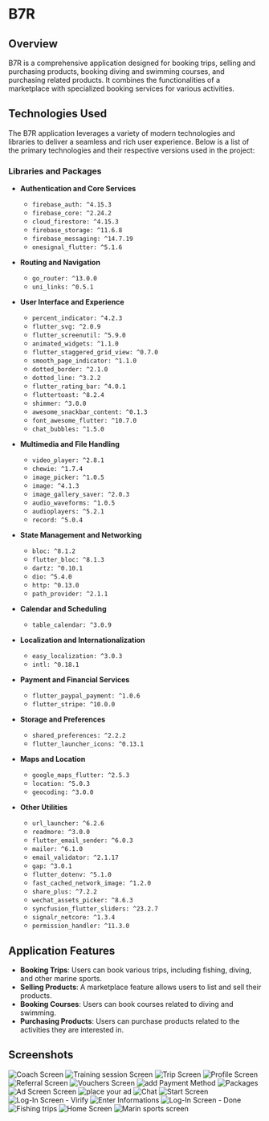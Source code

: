 # B7R

## Overview
B7R is a comprehensive application designed for booking trips, selling and purchasing products, booking diving and swimming courses, and purchasing related products. It combines the functionalities of a marketplace with specialized booking services for various activities.

## Technologies Used
The B7R application leverages a variety of modern technologies and libraries to deliver a seamless and rich user experience. Below is a list of the primary technologies and their respective versions used in the project:

### Libraries and Packages
- **Authentication and Core Services**
  - `firebase_auth: ^4.15.3`
  - `firebase_core: ^2.24.2`
  - `cloud_firestore: ^4.15.3`
  - `firebase_storage: ^11.6.8`
  - `firebase_messaging: ^14.7.19`
  - `onesignal_flutter: ^5.1.6`

- **Routing and Navigation**
  - `go_router: ^13.0.0`
  - `uni_links: ^0.5.1`

- **User Interface and Experience**
  - `percent_indicator: ^4.2.3`
  - `flutter_svg: ^2.0.9`
  - `flutter_screenutil: ^5.9.0`
  - `animated_widgets: ^1.1.0`
  - `flutter_staggered_grid_view: ^0.7.0`
  - `smooth_page_indicator: ^1.1.0`
  - `dotted_border: ^2.1.0`
  - `dotted_line: ^3.2.2`
  - `flutter_rating_bar: ^4.0.1`
  - `fluttertoast: ^8.2.4`
  - `shimmer: ^3.0.0`
  - `awesome_snackbar_content: ^0.1.3`
  - `font_awesome_flutter: ^10.7.0`
  - `chat_bubbles: ^1.5.0`

- **Multimedia and File Handling**
  - `video_player: ^2.8.1`
  - `chewie: ^1.7.4`
  - `image_picker: ^1.0.5`
  - `image: ^4.1.3`
  - `image_gallery_saver: ^2.0.3`
  - `audio_waveforms: ^1.0.5`
  - `audioplayers: ^5.2.1`
  - `record: ^5.0.4`

- **State Management and Networking**
  - `bloc: ^8.1.2`
  - `flutter_bloc: ^8.1.3`
  - `dartz: ^0.10.1`
  - `dio: ^5.4.0`
  - `http: ^0.13.0`
  - `path_provider: ^2.1.1`

- **Calendar and Scheduling**
  - `table_calendar: ^3.0.9`

- **Localization and Internationalization**
  - `easy_localization: ^3.0.3`
  - `intl: ^0.18.1`

- **Payment and Financial Services**
  - `flutter_paypal_payment: ^1.0.6`
  - `flutter_stripe: ^10.0.0`

- **Storage and Preferences**
  - `shared_preferences: ^2.2.2`
  - `flutter_launcher_icons: ^0.13.1`

- **Maps and Location**
  - `google_maps_flutter: ^2.5.3`
  - `location: ^5.0.3`
  - `geocoding: ^3.0.0`

- **Other Utilities**
  - `url_launcher: ^6.2.6`
  - `readmore: ^3.0.0`
  - `flutter_email_sender: ^6.0.3`
  - `mailer: ^6.1.0`
  - `email_validator: ^2.1.17`
  - `gap: ^3.0.1`
  - `flutter_dotenv: ^5.1.0`
  - `fast_cached_network_image: ^1.2.0`
  - `share_plus: ^7.2.2`
  - `wechat_assets_picker: ^8.6.3`
  - `syncfusion_flutter_sliders: ^23.2.7`
  - `signalr_netcore: ^1.3.4`
  - `permission_handler: ^11.3.0`

## Application Features
- **Booking Trips**: Users can book various trips, including fishing, diving, and other marine sports.
- **Selling Products**: A marketplace feature allows users to list and sell their products.
- **Booking Courses**: Users can book courses related to diving and swimming.
- **Purchasing Products**: Users can purchase products related to the activities they are interested in.

## Screenshots
![Coach Screen](https://github.com/zyadmohamed2/B7R/assets/107200112/4674f889-0009-44be-a878-3367732a67c1)
![Training session Screen](https://github.com/zyadmohamed2/B7R/assets/107200112/80952d4b-a459-4eb6-abba-cdb2353f8f3f)
![Trip Screen](https://github.com/zyadmohamed2/B7R/assets/107200112/75cff362-c70b-49ca-95ea-968e56debfb5)
![Profile Screen](https://github.com/zyadmohamed2/B7R/assets/107200112/229fcad6-043b-4282-bc0e-684c15681dd9)
![Referral Screen](https://github.com/zyadmohamed2/B7R/assets/107200112/d9ad2aab-fa3c-4af7-9973-541bb475593d)
![Vouchers Screen](https://github.com/zyadmohamed2/B7R/assets/107200112/b4247bbe-bc84-4cd8-8ce0-21e0daf48993)
![add Payment Method](https://github.com/zyadmohamed2/B7R/assets/107200112/ede6da6d-ab72-4b59-b202-382c79cea28e)
![Packages](https://github.com/zyadmohamed2/B7R/assets/107200112/27647c81-05f1-4fd0-85d2-4d6f0520a4ae)
![Ad Screen Screen](https://github.com/zyadmohamed2/B7R/assets/107200112/867a0301-3c15-4d3c-9b56-928076ecda7f)
![place your ad](https://github.com/zyadmohamed2/B7R/assets/107200112/7fa5b59b-4c54-480a-af8a-67f02e9ef25d)
![Chat](https://github.com/zyadmohamed2/B7R/assets/107200112/294a2ec8-4316-4f9c-83c6-e8f7fd7e045e)
![Start Screen](https://github.com/zyadmohamed2/B7R/assets/107200112/f50bb679-64e1-41e4-b1b7-613215eeea51)
![Log-In Screen - Virify](https://github.com/zyadmohamed2/B7R/assets/107200112/02679f72-26e4-4bf9-a5ce-e0964e9f23c2)
![Enter Informations](https://github.com/zyadmohamed2/B7R/assets/107200112/3a1f0cbd-3af8-4e69-9cb8-690fa27e0d52)
![Log-In Screen - Done](https://github.com/zyadmohamed2/B7R/assets/107200112/b92d4151-a1ff-446a-8803-a6af6948c0e3)
![Fishing trips](https://github.com/zyadmohamed2/B7R/assets/107200112/0e4da008-16ca-4ab3-8377-3cddf2002d06)
![Home Screen](https://github.com/zyadmohamed2/B7R/assets/107200112/7551537d-d25b-4e94-bf80-4df2f2a24c91)
![Marin sports screen](https://github.com/zyadmohamed2/B7R/assets/107200112/4fff1b44-5582-4afb-b96b-ed1ec090f9c2)
